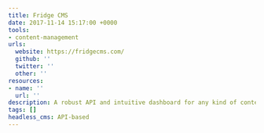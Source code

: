 ```yaml
---
title: Fridge CMS
date: 2017-11-14 15:17:00 +0000
tools:
- content-management
urls:
  website: https://fridgecms.com/
  github: ''
  twitter: ''
  other: ''
resources:
- name: ''
  url: ''
description: A robust API and intuitive dashboard for any kind of content.
tags: []
headless_cms: API-based
---
```


